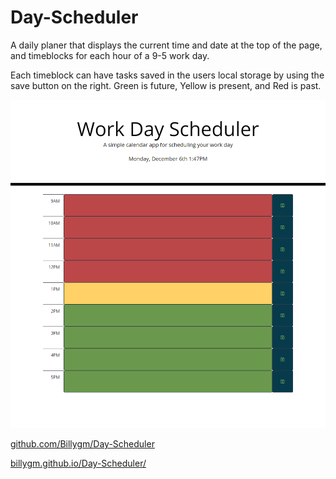 # Day-Scheduler

A daily planer that displays the current time and date at the top of the page, and timeblocks for each hour of a 9-5 work day.

Each timeblock can have tasks saved in the users local storage by using the save button on the right. Green is future, Yellow is present, and Red is past.

![workday scheduler at 1:47pm](./assets/images/Day-Scheduler.png)

[github.com/Billygm/Day-Scheduler](https://github.com/Billygm/Day-Scheduler)

[billygm.github.io/Day-Scheduler/](https://billygm.github.io/Day-Scheduler/)